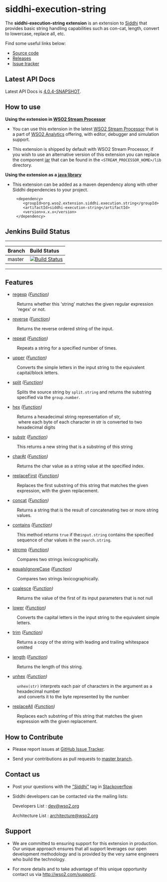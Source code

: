 siddhi-execution-string
======================================

The **siddhi-execution-string extension** is an extension to <a target="_blank" href="https://wso2.github.io/siddhi">Siddhi</a> that 
provides basic string handling capabilities such as con-cat, length, convert to lowercase, replace all, etc.

Find some useful links below:

* <a target="_blank" href="https://github.com/wso2-extensions/siddhi-execution-string">Source code</a>
* <a target="_blank" href="https://github.com/wso2-extensions/siddhi-execution-string/releases">Releases</a>
* <a target="_blank" href="https://github.com/wso2-extensions/siddhi-execution-string/issues">Issue tracker</a>

## Latest API Docs 

Latest API Docs is <a target="_blank" href="https://wso2-extensions.github.io/siddhi-execution-string/api/4.0.4-SNAPSHOT">4.0.4-SNAPSHOT</a>.

## How to use 

**Using the extension in <a target="_blank" href="https://github.com/wso2/product-sp">WSO2 Stream Processor</a>**

* You can use this extension in the latest <a target="_blank" href="https://github.com/wso2/product-sp/releases">WSO2 Stream Processor</a> that is a part of <a target="_blank" href="http://wso2.com/analytics?utm_source=gitanalytics&utm_campaign=gitanalytics_Jul17">WSO2 Analytics</a> offering, with editor, debugger and simulation support. 

* This extension is shipped by default with WSO2 Stream Processor, if you wish to use an alternative version of this extension you can replace the component <a target="_blank" href="https://github.com/wso2-extensions/siddhi-execution-string/releases">jar</a> that can be found in the `<STREAM_PROCESSOR_HOME>/lib` directory.

**Using the extension as a <a target="_blank" href="https://wso2.github.io/siddhi/documentation/running-as-a-java-library">java library</a>**

* This extension can be added as a maven dependency along with other Siddhi dependencies to your project.

```
     <dependency>
        <groupId>org.wso2.extension.siddhi.execution.string</groupId>
        <artifactId>siddhi-execution-string</artifactId>
        <version>x.x.x</version>
     </dependency>
```

## Jenkins Build Status

---

|  Branch | Build Status |
| :------ |:------------ | 
| master  | [![Build Status](https://wso2.org/jenkins/job/siddhi/job/siddhi-execution-string/badge/icon)](https://wso2.org/jenkins/job/siddhi/job/siddhi-execution-string/) |

---

## Features

* <a target="_blank" href="https://wso2-extensions.github.io/siddhi-execution-string/api/4.0.4-SNAPSHOT/#regexp-function">regexp</a> *(<a target="_blank" href="https://wso2.github.io/siddhi/documentation/siddhi-4.0/#functions">Function</a>)*<br><div style="padding-left: 1em;"><p>Returns whether  this 'string' matches the given regular expression 'regex' or not.</p></div>
* <a target="_blank" href="https://wso2-extensions.github.io/siddhi-execution-string/api/4.0.4-SNAPSHOT/#reverse-function">reverse</a> *(<a target="_blank" href="https://wso2.github.io/siddhi/documentation/siddhi-4.0/#functions">Function</a>)*<br><div style="padding-left: 1em;"><p>Returns the reverse ordered string of the input.</p></div>
* <a target="_blank" href="https://wso2-extensions.github.io/siddhi-execution-string/api/4.0.4-SNAPSHOT/#repeat-function">repeat</a> *(<a target="_blank" href="https://wso2.github.io/siddhi/documentation/siddhi-4.0/#functions">Function</a>)*<br><div style="padding-left: 1em;"><p>Repeats a string for a specified number of times.</p></div>
* <a target="_blank" href="https://wso2-extensions.github.io/siddhi-execution-string/api/4.0.4-SNAPSHOT/#upper-function">upper</a> *(<a target="_blank" href="https://wso2.github.io/siddhi/documentation/siddhi-4.0/#functions">Function</a>)*<br><div style="padding-left: 1em;"><p>Converts the simple letters in the input string to the equivalent capital/block letters.</p></div>
* <a target="_blank" href="https://wso2-extensions.github.io/siddhi-execution-string/api/4.0.4-SNAPSHOT/#split-function">split</a> *(<a target="_blank" href="https://wso2.github.io/siddhi/documentation/siddhi-4.0/#functions">Function</a>)*<br><div style="padding-left: 1em;"><p>Splits the source string by <code>split.string</code> and returns the substring specified via the <code>group.number</code>.</p></div>
* <a target="_blank" href="https://wso2-extensions.github.io/siddhi-execution-string/api/4.0.4-SNAPSHOT/#hex-function">hex</a> *(<a target="_blank" href="https://wso2.github.io/siddhi/documentation/siddhi-4.0/#functions">Function</a>)*<br><div style="padding-left: 1em;"><p>Returns a hexadecimal string representation of str,<br>&nbsp;where each byte of each character in str is converted to two hexadecimal digits</p></div>
* <a target="_blank" href="https://wso2-extensions.github.io/siddhi-execution-string/api/4.0.4-SNAPSHOT/#substr-function">substr</a> *(<a target="_blank" href="https://wso2.github.io/siddhi/documentation/siddhi-4.0/#functions">Function</a>)*<br><div style="padding-left: 1em;"><p>This returns a new string that is a substring of this string</p></div>
* <a target="_blank" href="https://wso2-extensions.github.io/siddhi-execution-string/api/4.0.4-SNAPSHOT/#charat-function">charAt</a> *(<a target="_blank" href="https://wso2.github.io/siddhi/documentation/siddhi-4.0/#functions">Function</a>)*<br><div style="padding-left: 1em;"><p>Returns the char value as a string value at the specified index.</p></div>
* <a target="_blank" href="https://wso2-extensions.github.io/siddhi-execution-string/api/4.0.4-SNAPSHOT/#replacefirst-function">replaceFirst</a> *(<a target="_blank" href="https://wso2.github.io/siddhi/documentation/siddhi-4.0/#functions">Function</a>)*<br><div style="padding-left: 1em;"><p>Replaces the first substring of this string that matches the given expression, with the given replacement.</p></div>
* <a target="_blank" href="https://wso2-extensions.github.io/siddhi-execution-string/api/4.0.4-SNAPSHOT/#concat-function">concat</a> *(<a target="_blank" href="https://wso2.github.io/siddhi/documentation/siddhi-4.0/#functions">Function</a>)*<br><div style="padding-left: 1em;"><p>Returns a string that is the result of concatenating two or more string values.</p></div>
* <a target="_blank" href="https://wso2-extensions.github.io/siddhi-execution-string/api/4.0.4-SNAPSHOT/#contains-function">contains</a> *(<a target="_blank" href="https://wso2.github.io/siddhi/documentation/siddhi-4.0/#functions">Function</a>)*<br><div style="padding-left: 1em;"><p>This method returns <code>true</code> if the<code>input.string</code> contains the specified sequence of char values in the <code>search.string</code>. </p></div>
* <a target="_blank" href="https://wso2-extensions.github.io/siddhi-execution-string/api/4.0.4-SNAPSHOT/#strcmp-function">strcmp</a> *(<a target="_blank" href="https://wso2.github.io/siddhi/documentation/siddhi-4.0/#functions">Function</a>)*<br><div style="padding-left: 1em;"><p>Compares two strings lexicographically.</p></div>
* <a target="_blank" href="https://wso2-extensions.github.io/siddhi-execution-string/api/4.0.4-SNAPSHOT/#equalsignorecase-function">equalsIgnoreCase</a> *(<a target="_blank" href="https://wso2.github.io/siddhi/documentation/siddhi-4.0/#functions">Function</a>)*<br><div style="padding-left: 1em;"><p>Compares two strings lexicographically.</p></div>
* <a target="_blank" href="https://wso2-extensions.github.io/siddhi-execution-string/api/4.0.4-SNAPSHOT/#coalesce-function">coalesce</a> *(<a target="_blank" href="https://wso2.github.io/siddhi/documentation/siddhi-4.0/#functions">Function</a>)*<br><div style="padding-left: 1em;"><p>Returns the value of the first of its input parameters that is not null</p></div>
* <a target="_blank" href="https://wso2-extensions.github.io/siddhi-execution-string/api/4.0.4-SNAPSHOT/#lower-function">lower</a> *(<a target="_blank" href="https://wso2.github.io/siddhi/documentation/siddhi-4.0/#functions">Function</a>)*<br><div style="padding-left: 1em;"><p>Converts the capital letters in the input string to the equivalent simple letters.</p></div>
* <a target="_blank" href="https://wso2-extensions.github.io/siddhi-execution-string/api/4.0.4-SNAPSHOT/#trim-function">trim</a> *(<a target="_blank" href="https://wso2.github.io/siddhi/documentation/siddhi-4.0/#functions">Function</a>)*<br><div style="padding-left: 1em;"><p>Returns a copy of the string with leading and trailing whitespace omitted</p></div>
* <a target="_blank" href="https://wso2-extensions.github.io/siddhi-execution-string/api/4.0.4-SNAPSHOT/#length-function">length</a> *(<a target="_blank" href="https://wso2.github.io/siddhi/documentation/siddhi-4.0/#functions">Function</a>)*<br><div style="padding-left: 1em;"><p>Returns the length of this string.</p></div>
* <a target="_blank" href="https://wso2-extensions.github.io/siddhi-execution-string/api/4.0.4-SNAPSHOT/#unhex-function">unhex</a> *(<a target="_blank" href="https://wso2.github.io/siddhi/documentation/siddhi-4.0/#functions">Function</a>)*<br><div style="padding-left: 1em;"><p><code>unhex(str)</code> interprets each pair of characters in the argument as a hexadecimal number<br>&nbsp;and converts it to the byte represented by the number</p></div>
* <a target="_blank" href="https://wso2-extensions.github.io/siddhi-execution-string/api/4.0.4-SNAPSHOT/#replaceall-function">replaceAll</a> *(<a target="_blank" href="https://wso2.github.io/siddhi/documentation/siddhi-4.0/#functions">Function</a>)*<br><div style="padding-left: 1em;"><p>Replaces each substring of this string that matches the given expression with the given replacement.</p></div>

## How to Contribute
 
  * Please report issues at <a target="_blank" href="https://github.com/wso2-extensions/siddhi-execution-string/issues">GitHub Issue Tracker</a>.
  
  * Send your contributions as pull requests to <a target="_blank" href="https://github.com/wso2-extensions/siddhi-execution-string/tree/master">master branch</a>. 
 
## Contact us 

 * Post your questions with the <a target="_blank" href="http://stackoverflow.com/search?q=siddhi">"Siddhi"</a> tag in <a target="_blank" href="http://stackoverflow.com/search?q=siddhi">Stackoverflow</a>. 
 
 * Siddhi developers can be contacted via the mailing lists:
 
    Developers List   : [dev@wso2.org](mailto:dev@wso2.org)
    
    Architecture List : [architecture@wso2.org](mailto:architecture@wso2.org)
 
## Support 

* We are committed to ensuring support for this extension in production. Our unique approach ensures that all support leverages our open development methodology and is provided by the very same engineers who build the technology. 

* For more details and to take advantage of this unique opportunity contact us via <a target="_blank" href="http://wso2.com/support?utm_source=gitanalytics&utm_campaign=gitanalytics_Jul17">http://wso2.com/support/</a>. 
